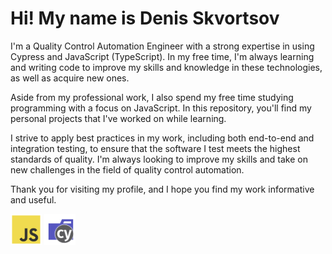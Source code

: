 # Hi! My name is Denis Skvortsov
I'm a Quality Control Automation Engineer with a strong expertise in using Cypress and JavaScript (TypeScript). In my free time, I'm always learning and writing code to improve my skills and knowledge in these technologies, as well as acquire new ones.

Aside from my professional work, I also spend my free time studying programming with a focus on JavaScript. In this repository, you'll find my personal projects that I've worked on while learning.

I strive to apply best practices in my work, including both end-to-end and integration testing, to ensure that the software I test meets the highest standards of quality. I'm always looking to improve my skills and take on new challenges in the field of quality control automation. 

Thank you for visiting my profile, and I hope you find my work informative and useful.

<img src="./icons/js_icon.svg" width="50" height="50" alt="JS"> <img src="./icons/cypress_icon.svg" width="50" height="50" alt="JS">
